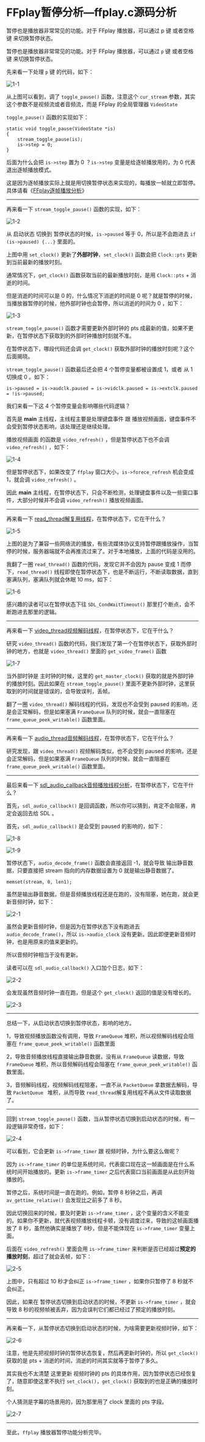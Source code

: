 # FFplay暂停分析—ffplay.c源码分析

<div id="meta-description---">暂停也是播放器非常常见的功能。对于 FFplay 播放器，可以通过 p 键 或者空格键 来切换暂停状态。</div>

暂停也是播放器非常常见的功能。对于 FFplay 播放器，可以通过 `p` 键 或者空格键 来切换暂停状态。

先来看一下处理 `p` 键 的代码，如下：

![1-1](pause\1-1.png)

从上图可以看到，调了 `toggle_pause()` 函数，注意这个 `cur_stream` 参数，其实这个参数不是视频流或者音频流，而是 FFplay 的全局管理器 `VideoState`

`toggle_pause()` 函数的实现如下：

```
static void toggle_pause(VideoState *is)
{
    stream_toggle_pause(is);
    is->step = 0;
}
```

后面为什么会把 `is->step` 置为 0 ？`is->step` 变量是给逐帧播放用的，为 0 代表退出逐帧播放模式。

这是因为逐帧播放实际上就是用切换暂停状态来实现的，每播放一帧就立即暂停。具体请看《[FFplay逐帧播放分析](https://ffmpeg.xianwaizhiyin.net/ffplay/step.html)》

------

再来看一下 `stream_toggle_pause()` 函数的实现，如下：

![1-2](pause\1-2.png)

从 启动状态 切换到 暂停状态的时候，`is->paused` 等于 0，所以是不会跑进去 `if (is->paused) {...}` 里面的。

上图中用 `set_clock()` 更新了**外部时钟**，`set_clock()` 函数会把 `Clock::pts` 更新到当前最新的播放时刻。

通常情况下，`get_clock()` 函数获取当前的最新播放时刻，是用 `Clock::pts`  + 消逝的时间。

但是消逝的时间可以是 0 的，什么情况下消逝的时间是 0 呢？就是暂停的时候，当播放器暂停的时候，他外部时钟也会暂停，所以消逝的时间为 0 ，如下：

![1-3](pause\1-3.png)

`stream_toggle_pause()` 函数才需要更新外部时钟的 pts 成最新的值，如果不更新，在暂停状态下获取到的外部时钟播放时刻就不准。

在暂停状态下，哪段代码还会调 `get_clock()` 获取外部时钟的播放时刻呢？这个后面揭晓。

 `stream_toggle_pause()` 函数最后还会把 4 个暂停变量都被设置成 1，或者 从 1 切换成 0 。如下：

```
is->paused = is->audclk.paused = is->vidclk.paused = is->extclk.paused = !is->paused;
```

我们来看一下这  4 个暂停变量会影响哪些代码逻辑？

首先是 **main** 主线程，主线程主要是处理键盘事件 跟 播放视频画面，键盘事件不会受到暂停状态影响，该处理还是继续处理。

播放视频画面 的函数是 `video_refresh()` ，但是暂停状态下也不会调  `video_refresh()` ，如下：

![1-4](pause\1-4.png)

但是暂停状态下，如果改变了 `ffplay` 窗口大小，`is->forece_refresh` 机会变成 1，就会调   `video_refresh()` 。

因此 **main** 主线程，在暂停状态下，只会不断检测，处理键盘事件以及一些窗口事件，大部分时候并不会调 `video_refresh()` 播放视频画面。

------

再来看一下 [read_thread解复用线程](https://ffmpeg.xianwaizhiyin.net/ffplay/read_thread.html)，在暂停状态下，它在干什么？

![1-5](pause\1-5.png)

上图的是为了兼容一些网络流的播放，有些流媒体协议支持暂停跟播放操作，当暂停的时候，服务器端就不会再推流过来了。对于本地播放，上面的代码是没用的。

我翻了一圈 `read_thread()` 函数的代码，发现它并不会因为 pause 变成 1 而停下，`read_thread()` 线程即使在暂停状态下，也是不断运行，不断读取数据，直到 塞满队列，塞满队列就会休眠 10 ms，如下：

![1-6](pause\1-6.png)

感兴趣的读者可以在暂停状态下往 `SDL_CondWaitTimeout()` 那里打个断点，会不断跑进去那里的逻辑。

------

再来看一下 [video_thread视频解码线程](https://ffmpeg.xianwaizhiyin.net/ffplay/video_thread.html)，在暂停状态下，它在干什么？

研究 `video_thread()` 函数的代码，我们发现了第一个在暂停状态下，获取外部时钟的地方，也就是 `video_thread()` 里面的 `get_video_frame()` 函数

![1-7](pause\1-7.png)

当外部时钟是 主时钟的时候，这里的 `get_master_clock()` 获取的就是外部时钟的播放时刻。因此如果在 `stream_toggle_pause()` 里面不更新外部时钟，这里获取到的时间就是错误的，会导致误判，丢帧。

翻了一圈  `video_thread()` 解码线程的代码，发现也不会受到 paused 的影响，还是会正常解码，但是如果塞满 `FrameQueue` 队列的时候，就会一直阻塞在 `frame_queue_peek_writable()` 函数里面。

---

再来看一下 [audio_thread音频解码线程](https://ffmpeg.xianwaizhiyin.net/ffplay/audio_thread.html)，在暂停状态下，它在干什么？

研究发现，跟 `video_thread()` 视频解码类似，也不会受到 paused 的影响，还是会正常解码，但是如果塞满 `FrameQueue` 队列的时候，就会一直阻塞在 `frame_queue_peek_writable()` 函数里面。

------

最后来看一下 [sdl_audio_callback音频播放线程分析](https://ffmpeg.xianwaizhiyin.net/ffplay/sdl_audio_callback.html)，在暂停状态下，它在干什么？

首先，`sdl_audio_callback()` 是回调函数，所以你可以猜到，肯定不会阻塞，肯定会返回去给 SDL 。

首先，`sdl_audio_callback()` 是会受到 paused 的影响的，如下：

![1-8](pause\1-8.png)

![1-9](pause\1-9.png)

暂停状态下，`audio_decode_frame()` 函数会直接返回 -1，就会导致 输出静音数据，只要直接把 stream 指向的内存数据设置为 0 就是输出静音数据了。

```
memset(stream, 0, len1);
```

虽然是输出静音数据，但是音频播放线程还是在跑的，没有阻塞，她在跑，就会更新音频时钟，如下：

![2-1](pause\2-1.png)

虽然会更新音频时钟，但是因为在暂停状态下没有跑进去 `audio_decode_frame()`，所以 `is->audio_clock` 没有更新。因此即便更新音频时钟，也是用原来的值来更新的。

所以音频时钟相当于没有更新。

读者可以在 `sdl_audio_callback()` 入口加个日志，如下：

![2-2](pause\2-2.png)

会发现虽然音频时钟一直在跑，但是这个 `get_clock()` 返回的值是没有增长的。

![2-3](pause\2-3.png)

------

总结一下，从启动状态切换到暂停状态，影响的地方。

1，导致视频播放函数没有调用，导致 `FrameQueue` 堆积，所以视频解码线程会阻塞在 `frame_queue_peek_writable()` 函数里面

2，导致音频播放线程直接输出静音数据，没有从 `FrameQueue` 读数据，导致 `FrameQueue` 堆积，所以音频解码线程会阻塞在 `frame_queue_peek_writable()` 函数里面。

3，音频解码线程，视频解码线程阻塞，一直不从 `PacketQueue` 拿数据去解码，导致 `PacketQueue ` 堆积，从而导致 `read_thread`解复用线程不再从文件读取数据了。

------

回到 `stream_toggle_pause()` 函数，当从暂停状态切换到启动状态的时候，有一段逻辑非常奇怪，如下：

![2-4](pause\2-4.png)

可以看到，它会更新 `is->frame_timer` 跟 视频时钟，为什么要这么做呢？

因为 `is->frame_timer` 的单位是系统时间，代表窗口现在这一帧画面是在什么系统时间开始播放的。更新 `is->frame_timer` 之后代表窗口当前画面是从此刻开始播放的。

暂停之后，系统时间是一直在跑的。例如，暂停 8 秒钟之后，再调 `av_gettime_relative()` 会发现比之前多了 8 秒。

因此切换回来的时候，要及时更新  `is->frame_timer` ，这个变量的含义不能变的。如果你不更新，就代表视频播放线程卡顿，没有调度过来，导致的这帧画面播放了 8 秒，虽然他确实是播放了 8秒，但是不能体现在 `is->frame_timer` 变量上面。

后面在 `video_refresh()` 里面会用  `is->frame_timer`  来判断是否已经超过**预定的播放时刻**，超过了就会丢帧，如下：

![2-5](pause\2-5.png)

上图中，只有超过 10 秒才会纠正  `is->frame_timer` ，如果你只暂停了 8 秒就不会纠正。

因此，如果在 暂停状态切换到启动状态的时候，不更新  `is->frame_timer` ，就会导致 8 秒的视频帧被丢弃，因为会误判它们都已经过了预定的播放时刻。

------

再来看一下，从暂停状态切换到启动状态的时候，为啥需要更新视频时钟，如下：

![2-6](pause\2-6.png)

注意，他是先把视频时钟的暂停状态恢复，然后再更新时钟的，所以 `get_clock()` 获取的是 pts + 消逝的时间，消逝的时间其实就等于暂停了多久。

其实我也不太清楚 这里更新 视频时钟的 pts 的具体作用，因为暂停状态已经恢复了，随意即使这里不执行 `set_clock()`，`get_clock()` 获取到的也是正确的播放时刻。

个人猜测是字幕的场景用的，因为那里用了 clock 里面的 pts 字段。

![2-7](pause\2-7.png)

------

至此，`ffplay` 播放器暂停功能分析完毕。
